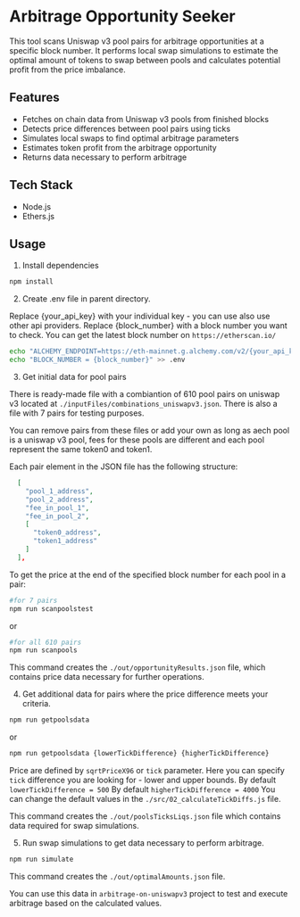 # Arbitrage Opportunity Seeker

This tool scans Uniswap v3 pool pairs for arbitrage opportunities at a specific block number. It performs local swap simulations to estimate the optimal amount of tokens to swap between pools and calculates potential profit from the price imbalance.

## Features

- Fetches on chain data from Uniswap v3 pools from finished blocks  
- Detects price differences between pool pairs using ticks  
- Simulates local swaps to find optimal arbitrage parameters  
- Estimates token profit from the arbitrage opportunity  
- Returns data necessary to perform arbitrage  

## Tech Stack

- Node.js  
- Ethers.js  

## Usage

1. Install dependencies
```bash
npm install
```


2. Create .env file in parent directory.

Replace {your_api_key} with your individual key - you can use also use other api providers.
Replace {block_number} with a block number you want to check. You can get the latest block number on `https://etherscan.io/`
```bash
echo "ALCHEMY_ENDPOINT=https://eth-mainnet.g.alchemy.com/v2/{your_api_key}" > .env
echo "BLOCK_NUMBER = {block_number}" >> .env
```

3. Get initial data for pool pairs

There is ready-made file with a combiantion of 610 pool pairs on uniswap v3 located at 
`./inputFiles/combinations_uniswapv3.json`.
There is also a file with 7 pairs for testing purposes.

You can remove pairs from these files or add your own as long as aech pool is a uniswap v3 pool, fees for these pools are different and each pool represent the same token0 and token1.


Each pair element in the JSON file has the following structure:
```json
  [
    "pool_1_address",
    "pool_2_address",
    "fee_in_pool_1",
    "fee_in_pool_2",
    [
      "token0_address",
      "token1_address"
    ]
  ],
```

To get the price at the end of the specified block number for each pool in a pair:
```bash
#for 7 pairs
npm run scanpoolstest
```

or 

```bash
#for all 610 pairs
npm run scanpools
```

This command creates the `./out/opportunityResults.json` file, which contains price data necessary for further operations.


4. Get additional data for pairs where the price difference meets your criteria.

```bash
npm run getpoolsdata
```

or 

```bash
npm run getpoolsdata {lowerTickDifference} {higherTickDifference}
```

Price are defined by `sqrtPriceX96` or `tick` parameter.
Here you can specify `tick` difference you are looking for - lower and upper bounds.
By default `lowerTickDifference = 500`
By default `higherTickDifference = 4000`
You can change the default values in the `./src/02_calculateTickDiffs.js` file.

This command creates the `./out/poolsTicksLiqs.json` file which contains data required for swap simulations.

5. Run swap simulations to get data necessary to perform arbitrage.

```bash
npm run simulate
```

This command creates the `./out/optimalAmounts.json` file.

You can use this data in `arbitrage-on-uniswapv3` project to test and execute arbitrage based on the calculated values.
